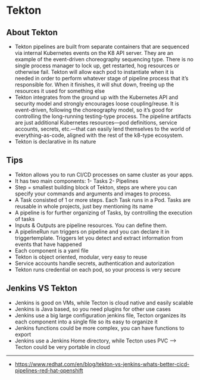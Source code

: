 # Tekton

## About Tekton
- Tekton pipelines are built from separate containers that are sequenced via internal Kubernetes events on the K8 API server. They are an example of the event-driven choreography sequencing type. There is no single process manager to lock up, get restarted, hog resources or otherwise fail. Tekton will allow each pod to instantiate when it is needed in order to perform whatever stage of pipeline process that it’s responsible for. When it finishes, it will shut down, freeing up the resources it used for something else
- Tekton integrates from the ground up with the Kubernetes API and security model and strongly encourages loose coupling/reuse. It is event-driven, following the choreography model, so it’s good for controlling the long-running testing-type process. The pipeline artifacts are just additional Kubernetes resources—pod definitions, service accounts, secrets, etc.—that can easily lend themselves to the world of everything-as-code, aligned with the rest of the k8-type ecosystem.
- Tekton is declarative in its nature

## Tips
- Tekton allows you to run CI/CD processes on same cluster as your apps.
- It has two main components: 1- Tasks 2- Pipelines
- Step = smallest building block of Tekton, steps are where you can specify your commands and arguments and images to process.
- A Task consisted of 1 or more steps. Each Task runs in a Pod. Tasks are reusable in whole projects, just bey mentioning its name
- A pipeline is for further organizing of Tasks, by controlling the execution of tasks
- Inputs & Outputs are pipeline resources. You can define them.
- A pipelineRun run triggers on pipeline and you can declare it in triggertemplate. Triggers let you detect and extract information from events that have happened
- Each component is a yaml file
- Tekton is object oriented, modular, very easy to reuse
- Service accounts handle secrets, authentication and autorization
- Tekton runs credential on each pod, so your process is very secure

## Jenkins VS Tekton
- Jenkins is good on VMs, while Tecton is cloud native and easily scalable
- Jenkins is Java based, so you need plugins for other use cases
- Jenkins use a big large configuration jenkins file, Tecton organizes its each component into a single file so its easy to organize it
- Jenkins functions could be more complex, you can have functions to export
- Jenkins use a Jenkins Home directory, while Tecton uses PVC --&gt; Tecton could be very portable in cloud

---

- <https://www.redhat.com/en/blog/tekton-vs-jenkins-whats-better-cicd-pipelines-red-hat-openshift>
